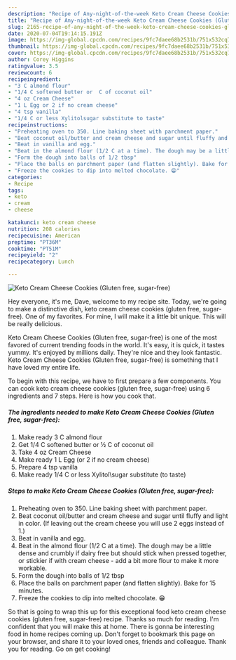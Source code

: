 ```yaml
---
description: "Recipe of Any-night-of-the-week Keto Cream Cheese Cookies (Gluten free, sugar-free)"
title: "Recipe of Any-night-of-the-week Keto Cream Cheese Cookies (Gluten free, sugar-free)"
slug: 2165-recipe-of-any-night-of-the-week-keto-cream-cheese-cookies-gluten-free-sugar-free
date: 2020-07-04T19:14:15.191Z
image: https://img-global.cpcdn.com/recipes/9fc7daee68b2531b/751x532cq70/keto-cream-cheese-cookies-gluten-free-sugar-free-recipe-main-photo.jpg
thumbnail: https://img-global.cpcdn.com/recipes/9fc7daee68b2531b/751x532cq70/keto-cream-cheese-cookies-gluten-free-sugar-free-recipe-main-photo.jpg
cover: https://img-global.cpcdn.com/recipes/9fc7daee68b2531b/751x532cq70/keto-cream-cheese-cookies-gluten-free-sugar-free-recipe-main-photo.jpg
author: Corey Higgins
ratingvalue: 3.5
reviewcount: 6
recipeingredient:
- "3 C almond flour"
- "1/4 C softened butter or  C of coconut oil"
- "4 oz Cream Cheese"
- "1 L Egg or 2 if no cream cheese"
- "4 tsp vanilla"
- "1/4 C or less Xylitolsugar substitute to taste"
recipeinstructions:
- "Preheating oven to 350. Line baking sheet with parchment paper."
- "Beat coconut oil/butter and cream cheese and sugar until fluffy and light in color. (If leaving out the cream cheese you will use 2 eggs instead of 1.)"
- "Beat in vanilla and egg."
- "Beat in the almond flour (1/2 C at a time). The dough may be a little dense and crumbly if dairy free but should stick when pressed together, or stickier if with cream cheese - add a bit more flour to make it more workable."
- "Form the dough into balls of 1/2 tbsp"
- "Place the balls on parchment paper (and flatten slightly). Bake for 15 minutes."
- "Freeze the cookies to dip into melted chocolate. 😁"
categories:
- Recipe
tags:
- keto
- cream
- cheese

katakunci: keto cream cheese 
nutrition: 208 calories
recipecuisine: American
preptime: "PT36M"
cooktime: "PT51M"
recipeyield: "2"
recipecategory: Lunch

---
```



![Keto Cream Cheese Cookies (Gluten free, sugar-free)](https://img-global.cpcdn.com/recipes/9fc7daee68b2531b/751x532cq70/keto-cream-cheese-cookies-gluten-free-sugar-free-recipe-main-photo.jpg)

Hey everyone, it's me, Dave, welcome to my recipe site. Today, we're going to make a distinctive dish, keto cream cheese cookies (gluten free, sugar-free). One of my favorites. For mine, I will make it a little bit unique. This will be really delicious.



Keto Cream Cheese Cookies (Gluten free, sugar-free) is one of the most favored of current trending foods in the world. It's easy, it is quick, it tastes yummy. It's enjoyed by millions daily. They're nice and they look fantastic. Keto Cream Cheese Cookies (Gluten free, sugar-free) is something that I have loved my entire life.


To begin with this recipe, we have to first prepare a few components. You can cook keto cream cheese cookies (gluten free, sugar-free) using 6 ingredients and 7 steps. Here is how you cook that.

<!--inarticleads1-->

##### The ingredients needed to make Keto Cream Cheese Cookies (Gluten free, sugar-free):

1. Make ready 3 C almond flour
1. Get 1/4 C softened butter or ½ C of coconut oil
1. Take 4 oz Cream Cheese
1. Make ready 1 L Egg (or 2 if no cream cheese)
1. Prepare 4 tsp vanilla
1. Make ready 1/4 C or less Xylitol\sugar substitute (to taste)




<!--inarticleads2-->

##### Steps to make Keto Cream Cheese Cookies (Gluten free, sugar-free):

1. Preheating oven to 350. Line baking sheet with parchment paper.
1. Beat coconut oil/butter and cream cheese and sugar until fluffy and light in color. (If leaving out the cream cheese you will use 2 eggs instead of 1.)
1. Beat in vanilla and egg.
1. Beat in the almond flour (1/2 C at a time). The dough may be a little dense and crumbly if dairy free but should stick when pressed together, or stickier if with cream cheese - add a bit more flour to make it more workable.
1. Form the dough into balls of 1/2 tbsp
1. Place the balls on parchment paper (and flatten slightly). Bake for 15 minutes.
1. Freeze the cookies to dip into melted chocolate. 😁




So that is going to wrap this up for this exceptional food keto cream cheese cookies (gluten free, sugar-free) recipe. Thanks so much for reading. I'm confident that you will make this at home. There is gonna be interesting food in home recipes coming up. Don't forget to bookmark this page on your browser, and share it to your loved ones, friends and colleague. Thank you for reading. Go on get cooking!
